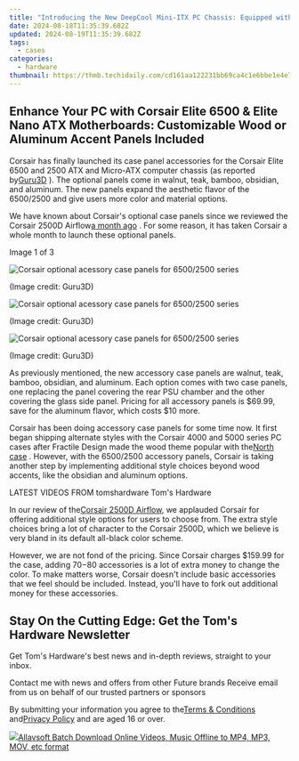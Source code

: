 ```yaml
---
title: "Introducing the New DeepCool Mini-ITX PC Chassis: Equipped with a Convenient Handling Loop and Extensive Ventilation"
date: 2024-08-18T11:35:39.682Z
updated: 2024-08-19T11:35:39.682Z
tags:
  - cases
categories:
  - hardware
thumbnail: https://thmb.techidaily.com/cd161aa122231bb69ca4c1e6bbe1e4e7f5305ae201601188c0d2d47667128a74.jpg
---
```


## Enhance Your PC with Corsair Elite 6500 & Elite Nano ATX Motherboards: Customizable Wood or Aluminum Accent Panels Included

Corsair has finally launched its case panel accessories for the Corsair Elite 6500 and 2500 ATX and Micro-ATX computer chassis (as reported by[Guru3D](https://www.guru3d.com/story/corsair-makes-its-eight-new-pc-interchangeable-case-panels-for-elite-6500-2500-series-available/) ). The optional panels come in walnut, teak, bamboo, obsidian, and aluminum. The new panels expand the aesthetic flavor of the 6500/2500 and give users more color and material options.

 We have known about Corsair's optional case panels since we reviewed the Corsair 2500D Airflow[a month ago](https://tools.techidaily.com) . For some reason, it has taken Corsair a whole month to launch these optional panels.

 Image 1 of 3

![Corsair optional acessory case panels for 6500/2500 series](https://vanilla.futurecdn.net/cyclingnews/media/img/missing-image.svg)

 (Image credit: Guru3D)

![Corsair optional acessory case panels for 6500/2500 series](https://vanilla.futurecdn.net/cyclingnews/media/img/missing-image.svg)

 (Image credit: Guru3D)

![Corsair optional acessory case panels for 6500/2500 series](https://vanilla.futurecdn.net/cyclingnews/media/img/missing-image.svg)

 (Image credit: Guru3D)

 As previously mentioned, the new accessory case panels are walnut, teak, bamboo, obsidian, and aluminum. Each option comes with two case panels, one replacing the panel covering the rear PSU chamber and the other covering the glass side panel. Pricing for all accessory panels is $69.99, save for the aluminum flavor, which costs $10 more.

 Corsair has been doing accessory case panels for some time now. It first began shipping alternate styles with the Corsair 4000 and 5000 series PC cases after Fractile Design made the wood theme popular with the[North case](https://tools.techidaily.com) . However, with the 6500/2500 accessory panels, Corsair is taking another step by implementing additional style choices beyond wood accents, like the obsidian and aluminum options.

 LATEST VIDEOS FROM tomshardware Tom's Hardware

 In our review of the[Corsair 2500D Airflow,](https://tools.techidaily.com) we applauded Corsair for offering additional style options for users to choose from. The extra style choices bring a lot of character to the Corsair 2500D, which we believe is very bland in its default all-black color scheme.

 However, we are not fond of the pricing. Since Corsair charges $159.99 for the case, adding $70-$80 accessories is a lot of extra money to change the color. To make matters worse, Corsair doesn't include basic accessories that we feel should be included. Instead, you'll have to fork out additional money for these accessories.

## Stay On the Cutting Edge: Get the Tom's Hardware Newsletter

 Get Tom's Hardware's best news and in-depth reviews, straight to your inbox.

 Contact me with news and offers from other Future brands  Receive email from us on behalf of our trusted partners or sponsors

 By submitting your information you agree to the[Terms & Conditions](https://futureplc.com/terms-conditions/) and[Privacy Policy](https://futureplc.com/privacy-policy/) and are aged 16 or over.

<ins class="adsbygoogle"
     style="display:block"
     data-ad-format="autorelaxed"
     data-ad-client="ca-pub-7571918770474297"
     data-ad-slot="1223367746"></ins>



<ins class="adsbygoogle"
     style="display:block"
     data-ad-client="ca-pub-7571918770474297"
     data-ad-slot="8358498916"
     data-ad-format="auto"
     data-full-width-responsive="true"></ins>



<!-- affiliate ads begin -->
<a href="https://secure.2checkout.com/order/checkout.php?PRODS=4631056&QTY=1&AFFILIATE=108875&CART=1"><img src="https://secure.avangate.com/images/merchant/997e65474a248252883b485717f7d098/products/buy-windows.png" border="0">Allavsoft Batch Download Online Videos, Music Offline to MP4, MP3, MOV, etc format </a>
<!-- affiliate ads end -->